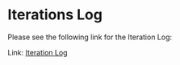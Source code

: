 # Iterations Log

Please see the following link for the Iteration Log:

Link:  [Iteration Log](https://visgenlab.notion.site/Iteration-Log-d94873077e9a463d81790b616dc9b8ba?pvs=4)
